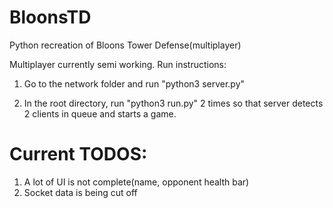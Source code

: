 # BloonsTD
Python recreation of Bloons Tower Defense(multiplayer)

Multiplayer currently semi working.
Run instructions:

1. Go to the network folder and run "python3 server.py"

2. In the root directory, run "python3 run.py" 2 times so that server detects 2 clients in queue and starts a game.

# Current TODOS:

1. A lot of UI is not complete(name, opponent health bar)
2. Socket data is being cut off
